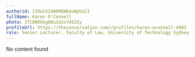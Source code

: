 ```yaml
---
authorid: 135wCk24bKMGWEmuWyUiCI
fullName: Karen O'Connell
photo: 3TCO8KOkg00u2aSsY4S2Sy
profileUrl: https://theconversation.com//profiles/karen-oconnell-4903
role: Senior Lecturer, Faculty of Law, University of Technology Sydney
---
```

No content found